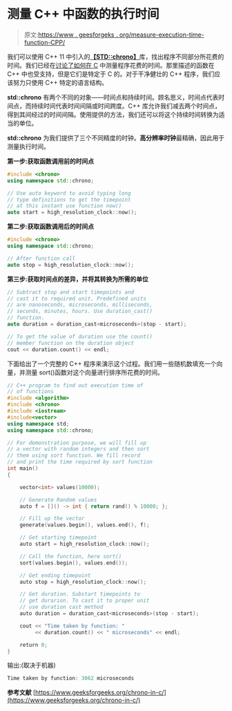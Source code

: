 # 测量 C++ 中函数的执行时间

> 原文:[https://www . geesforgeks . org/measure-execution-time-function-CPP/](https://www.geeksforgeeks.org/measure-execution-time-function-cpp/)

我们可以使用 C++ 11 中引入的[**【STD::chrono】**](https://www.geeksforgeeks.org/chrono-in-c/)库，找出程序不同部分所花费的时间。我们已经在[讨论了如何在 C](https://www.geeksforgeeks.org/how-to-measure-time-taken-by-a-program-in-c/) 中测量程序花费的时间。那里描述的函数在 C++ 中也受支持，但是它们是特定于 C 的。对于干净健壮的 C++ 程序，我们应该努力只使用 C++ 特定的语言结构。

**std::chrono** 有两个不同的对象——时间点和持续时间。顾名思义，时间点代表时间点，而持续时间代表时间间隔或时间跨度。C++ 库允许我们减去两个时间点，得到其间经过的时间间隔。使用提供的方法，我们还可以将这个持续时间转换为适当的单位。

**std::chrono** 为我们提供了三个不同精度的时钟。**高分辨率时钟**最精确，因此用于测量执行时间。

**第一步:获取函数调用前的时间点**

```cpp
#include <chrono>
using namespace std::chrono;

// Use auto keyword to avoid typing long
// type definitions to get the timepoint
// at this instant use function now()
auto start = high_resolution_clock::now();
```

**第二步:获取函数调用后的时间点**

```cpp
#include <chrono>
using namespace std::chrono;

// After function call
auto stop = high_resolution_clock::now();
```

**第三步:获取时间点的差异，并将其转换为所需的单位**

```cpp
// Subtract stop and start timepoints and
// cast it to required unit. Predefined units
// are nanoseconds, microseconds, milliseconds,
// seconds, minutes, hours. Use duration_cast()
// function.
auto duration = duration_cast<microseconds>(stop - start);

// To get the value of duration use the count()
// member function on the duration object
cout << duration.count() << endl;
```

下面给出了一个完整的 C++ 程序来演示这个过程。我们用一些随机数填充一个向量，并测量 sort()函数对这个向量进行排序所花费的时间。

```cpp
// C++ program to find out execution time of
// of functions
#include <algorithm>
#include <chrono>
#include <iostream>
#include<vector>
using namespace std;
using namespace std::chrono;

// For demonstration purpose, we will fill up
// a vector with random integers and then sort
// them using sort function. We fill record
// and print the time required by sort function
int main()
{

    vector<int> values(10000);

    // Generate Random values
    auto f = []() -> int { return rand() % 10000; };

    // Fill up the vector
    generate(values.begin(), values.end(), f);

    // Get starting timepoint
    auto start = high_resolution_clock::now();

    // Call the function, here sort()
    sort(values.begin(), values.end());

    // Get ending timepoint
    auto stop = high_resolution_clock::now();

    // Get duration. Substart timepoints to 
    // get durarion. To cast it to proper unit
    // use duration cast method
    auto duration = duration_cast<microseconds>(stop - start);

    cout << "Time taken by function: "
         << duration.count() << " microseconds" << endl;

    return 0;
}
```

输出:(取决于机器)

```cpp
Time taken by function: 3062 microseconds

```

**参考文献**
[https://www.geeksforgeeks.org/chrono-in-c/](https://www.geeksforgeeks.org/chrono-in-c/)
